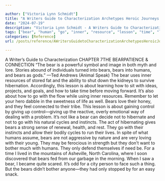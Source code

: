 ```yaml
---

author: ["Victoria Lynn Schmidt"]
title: "A Writers Guide to Characterization Archetypes Heroic Journeys and Other Elements of Dynamic Character Development - part0013_split_000.html"
date: "2024-07-19"
description: "Victoria Lynn Schmidt - A Writers Guide to Characterization Archetypes Heroic Journeys and Other Elements of Dynamic Character Development"
tags: ["bear", "human", "go", "inner", "resource", "lesson", "time", "life", "cycle", "instinct", "bother", "writer", "guide", "characterization", "chapter", "bearpatience", "connection", "powerful", "symbol", "image", "myth", "lore", "story", "abound", "individual"]
categories: [Reference]
url: /posts/reference/AWritersGuidetoCharacterizationArchetypesHeroicJourneysandOtherElementsofDynamicCharacterDevelopment-part0013split000html

---
```



A Writer’s Guide to Characterization
CHAPTER 7THE BEARPATIENCE & CONNECTION
“The bear is a powerful symbol and image in both myth and lore. Stories abound of individuals turned into bears, bears into humans, and bears as gods.” —Ted Andrews (Animal Speak)
The bear uses inner resources of stored fat and the ability to shut down the kidneys to survive hibernation. Accordingly, this lesson is about learning how to sit with ideas, projects, and goals, and how to take time before moving forward. It’s also about how to go with the flow while using inner resources.
Remember to let your hero dabble in the sweetness of life as well. Bears love their honey, and they feel connected to their tribe.
This lesson is about gaining control by giving up control—giving up the reactive, overly emotional way of dealing with a problem. It’s not like a bear can decide not to hibernate and not to go with his natural cycles and instincts. The act of hibernating gives bears a strong sense of renewal, health, and rest. They go with their instincts and allow their bodily cycles to run their lives. In spite of what humans assume, bears are not aggressive by nature and are very loving with their young. They may be ferocious in strength but they don’t want to bother much with humans. They only defend themselves if need be.
For a time I lived in the mountains of Asheville, North Carolina, where I soon discovered that bears fed from our garbage in the morning. When I saw a bear, I became quite scared. It’s odd for a city person to face such a thing. But the bears didn’t bother anyone—they had only stopped by for an easy snack.
